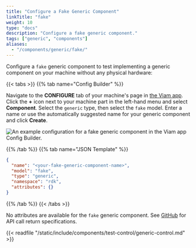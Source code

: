 ```yaml
---
title: "Configure a Fake Generic Component"
linkTitle: "fake"
weight: 10
type: "docs"
description: "Configure a fake generic component."
tags: ["generic", "components"]
aliases:
  - "/components/generic/fake/"
---
```


Configure a `fake` generic component to test implementing a generic component on your machine without any physical hardware:

{{< tabs >}}
{{% tab name="Config Builder" %}}

Navigate to the **CONFIGURE** tab of your machine's page in [the Viam app](https://app.viam.com).
Click the **+** icon next to your machine part in the left-hand menu and select **Component**.
Select the `generic` type, then select the `fake` model.
Enter a name or use the automatically suggested name for your generic component and click **Create**.

![An example configuration for a fake generic component in the Viam app Config Builder.](/components/generic/fake-generic-ui-config.png)

{{% /tab %}}
{{% tab name="JSON Template" %}}

```json {class="line-numbers linkable-line-numbers"}
{
  "name": "<your-fake-generic-component-name>",
  "model": "fake",
  "type": "generic",
  "namespace": "rdk",
  "attributes": {}
}
```

{{% /tab %}}
{{< /tabs >}}

No attributes are available for the `fake` generic component.
See [GitHub](https://github.com/viamrobotics/rdk/blob/main/components/generic/fake/generic.go) for API call return specifications.

{{< readfile "/static/include/components/test-control/generic-control.md" >}}
